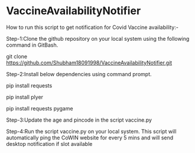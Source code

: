 # VaccineAvailabilityNotifier

How to run this script to get notification for Covid Vaccine availability:-

Step-1:Clone the github repository on your local system using the following command in GitBash.

git clone https://github.com/Shubham18091998/VaccineAvailabilityNotifier.git

Step-2:Install below dependencies using command prompt.

pip install requests

pip install plyer

pip install requests pygame


Step-3:Update the age and pincode in the script vaccine.py

Step-4:Run the script vaccine.py on your local system. This script will automatically ping the CoWIN website for every 5 mins and will send desktop notification if slot available
